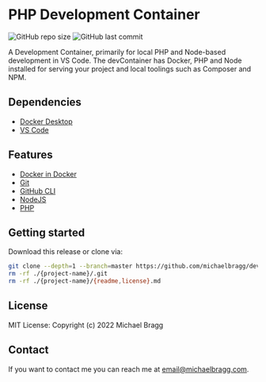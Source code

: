 # PHP Development Container

![GitHub repo size](https://img.shields.io/github/repo-size/michaelbragg/devcontainer-php)
![GitHub last commit](https://img.shields.io/github/last-commit/michaelbragg/devcontainer-php)

A Development Container, primarily for local PHP and Node-based development in VS Code.
The devContainer has Docker, PHP and Node installed for serving your project and local toolings such as Composer and NPM.

## Dependencies

- [Docker Desktop](https://www.docker.com/products/docker-desktop/)
- [VS Code](https://code.visualstudio.com/)

## Features

- [Docker in Docker]()
- [Git](https://github.com/devcontainers/features/tree/main/src/git)
- [GitHub CLI](https://github.com/devcontainers/features/tree/main/src/github-cli)
- [NodeJS](https://github.com/devcontainers/features/tree/main/src/node)
- [PHP](https://github.com/devcontainers/features/tree/main/src/docker-in-docker)

## Getting started

Download this release or clone via:

```bash
git clone --depth=1 --branch=master https://github.com/michaelbragg/development-devcontainer.git {project-name}
rm -rf ./{project-name}/.git
rm -rf ./{project-name}/{readme,license}.md
```

## License

MIT License: Copyright (c) 2022 Michael Bragg

## Contact

If you want to contact me you can reach me at <email@michaelbragg.com>.
